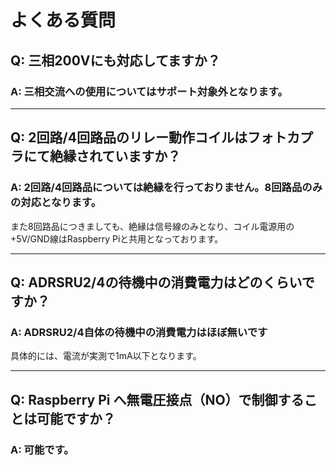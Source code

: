# よくある質問


## Q: 三相200Vにも対応してますか？

### A: 三相交流への使用についてはサポート対象外となります。

---

## Q: 2回路/4回路品のリレー動作コイルはフォトカプラにて絶縁されていますか？

### A: 2回路/4回路品については絶縁を行っておりません。8回路品のみの対応となります。

また8回路品につきましても、絶縁は信号線のみとなり、コイル電源用の+5V/GND線はRaspberry Piと共用となっております。


---


## Q: ADRSRU2/4の待機中の消費電力はどのくらいですか？

### A: ADRSRU2/4自体の待機中の消費電力はほぼ無いです

具体的には、電流が実測で1mA以下となります。

---

## Q: Raspberry Pi へ無電圧接点（NO）で制御することは可能ですか？

### A: 可能です。
